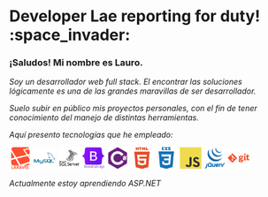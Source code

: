 <h1>Developer Lae reporting for duty! :space_invader:</h1>

<h3>¡Saludos! Mi nombre es Lauro.</h3>

_Soy un desarrollador web full stack. El encontrar las soluciones lógicamente es una de las grandes maravillas de ser desarrollador._

_Suelo subir en público mis proyectos personales, con el fin de tener conocimiento del manejo de distintas herramientas._

_Aquí presento tecnologías que he empleado:_

<div>
  <img src="https://github.com/devicons/devicon/blob/master/icons/laravel/laravel-plain-wordmark.svg" width="40" height="40" />
  <img src="https://github.com/devicons/devicon/blob/master/icons/mysql/mysql-plain-wordmark.svg" width="40" height="40" />
  <img src="https://github.com/devicons/devicon/blob/master/icons/microsoftsqlserver/microsoftsqlserver-plain-wordmark.svg" width="40" height="40" />
  <img src="https://github.com/devicons/devicon/blob/master/icons/bootstrap/bootstrap-original-wordmark.svg" width="40" height="40" />
  <img src="https://github.com/devicons/devicon/blob/master/icons/csharp/csharp-plain.svg" width="40" height="40" />
  <img src="https://github.com/devicons/devicon/blob/master/icons/html5/html5-plain-wordmark.svg" width="40" height="40" />
  <img src="https://github.com/devicons/devicon/blob/master/icons/css3/css3-plain-wordmark.svg" width="40" height="40" />
  <img src="https://github.com/devicons/devicon/blob/master/icons/javascript/javascript-original.svg" width="40" height="40" />
  <img src="https://github.com/devicons/devicon/blob/master/icons/jquery/jquery-plain-wordmark.svg" width="40" height="40" />
  <img src="https://github.com/devicons/devicon/blob/master/icons/git/git-plain-wordmark.svg" width="40" height="40" />
</div>

_Actualmente estoy aprendiendo ASP.NET_
